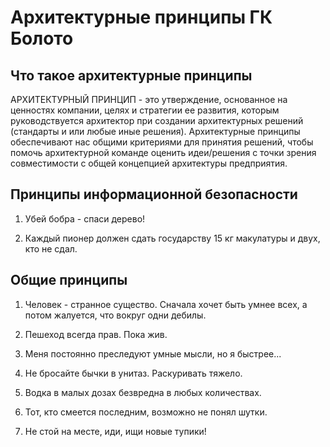 # Архитектурные принципы ГК Болото


## Что такое архитектурные принципы

АРХИТЕКТУРНЫЙ ПРИНЦИП - это утверждение, основанное на ценностях компании, целях и стратегии ее развития, которым руководствуется архитектор при создании архитектурных решений (стандарты и или любые иные решения). Архитектурные принципы обеспечивают нас общими критериями для принятия решений, чтобы помочь архитектурной команде оценить идеи/решения с точки зрения совместимости с общей концепцией архитектуры предприятия.

## Принципы информационной безопасности

1. Убей бобра - спаси дерево!

2. Каждый пионер должен сдать государству 15 кг макулатуры и двух, кто не сдал.


## Общие принципы

1. Человек - странное существо. Сначала хочет быть умнее всех, а потом жалуется, что вокруг одни дебилы.

2. Пешеход всегда прав. Пока жив.

3. Меня постоянно преследуют умные мысли, но я быстрее...

4. Не бросайте бычки в унитаз. Раскуривать тяжело.

5. Водка в малых дозах безвредна в любых количествах.

6. Тот, кто смеется последним, возможно не понял шутки.

7. Не стой нa месте, иди, ищи новые тупики!





